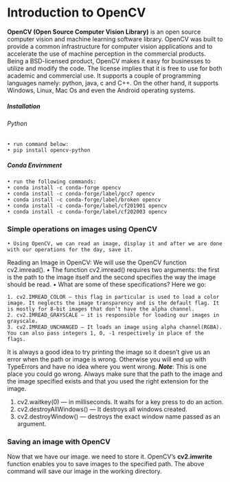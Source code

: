 # Introduction to OpenCV
**OpenCV (Open Source Computer Vision Library)** is an open source computer vision and machine learning software library. OpenCV was built to provide a common infrastructure for computer vision applications and to accelerate the use of machine perception in the commercial products. 
Being a BSD-licensed product, OpenCV makes it easy for businesses to utilize and modify the code. The license implies that it is free to use for both academic and commercial use. 
It supports a couple of programming languages namely: python, java, c and C++. On the other hand, it supports Windows, Linux, Mac Os and even the Android operating systems.

##### Installation

###### Python
    • run command below:
    • pip install opencv-python
    
##### Conda Envirnment
    • run the following commands:
    • conda install -c conda-forge opencv
    • conda install -c conda-forge/label/gcc7 opencv
    • conda install -c conda-forge/label/broken opencv
    • conda install -c conda-forge/label/cf201901 opencv
    • conda install -c conda-forge/label/cf202003 opencv
    
### Simple operations on images using OpenCV
    • Using OpenCV, we can read an image, display it and after we are done with our operations for the day, save it.
Reading an Image in OpenCV:
We will use the OpenCV function cv2.imread().
    • The function cv2.imread() requires two arguments: the first is the path to the image itself and the second specifies the way the image should be read.
    • What are some of these specifications? Here we go:
    
    1. cv2.IMREAD_COLOR — this flag in particular is used to load a color image. It neglects the image transparency and is the default flag. It is mostly for 8-bit images that don’t have the alpha channel.
    2. cv2.IMREAD_GRAYSCALE — it is responsible for loading our images in grayscale.
    3. cv2.IMREAD_UNCHANGED — It loads an image using alpha channel(RGBA). You can also pass integers 1, 0, -1 respectively in place of the flags.

It is always a good idea to try printing the image so it doesn’t give us an error when the path or image is wrong. Otherwise you will end up with TypeErrors and have no idea where you went wrong. 
***Note***: This is one place you could go wrong. Always make sure that the path to the image and the image specified exists and that you used the right extension for the image.
1. cv2.waitkey(0) — in milliseconds. It waits for a key press to do an action.
2. cv2.destroyAllWindows() — It destroys all windows created.
3. cv2.destroyWindow() — destroys the exact window name passed as an argument.

### Saving an image with OpenCV
Now that we have our image. we need to store it. OpenCV’s **cv2.imwrite** function enables you to save images to the specified path.
The above command will save our image in the working directory.
